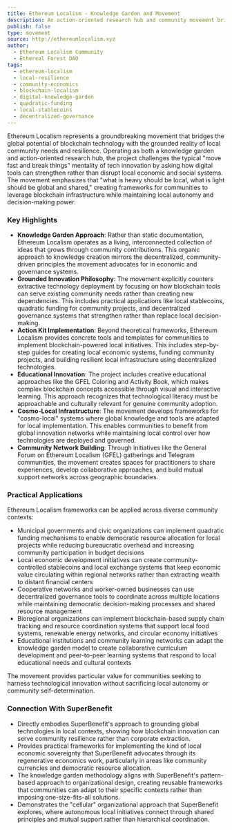 ```yaml
---
title: Ethereum Localism - Knowledge Garden and Movement
description: An action-oriented research hub and community movement bridging digital blockchain innovation with real-world local impact through community-driven initiatives, tools, and educational resources that ground global technologies in local contexts.
publish: false
type: movement
source: http://ethereumlocalism.xyz
author:
  - Ethereum Localism Community
  - Ethereal Forest DAO
tags:
  - ethereum-localism
  - local-resilience
  - community-economics
  - blockchain-localism
  - digital-knowledge-garden
  - quadratic-funding
  - local-stablecoins
  - decentralized-governance
---
```


Ethereum Localism represents a groundbreaking movement that bridges the global potential of blockchain technology with the grounded reality of local community needs and resilience. Operating as both a knowledge garden and action-oriented research hub, the project challenges the typical "move fast and break things" mentality of tech innovation by asking how digital tools can strengthen rather than disrupt local economic and social systems. The movement emphasizes that "what is heavy should be local, what is light should be global and shared," creating frameworks for communities to leverage blockchain infrastructure while maintaining local autonomy and decision-making power.

### Key Highlights
- **Knowledge Garden Approach**: Rather than static documentation, Ethereum Localism operates as a living, interconnected collection of ideas that grows through community contributions. This organic approach to knowledge creation mirrors the decentralized, community-driven principles the movement advocates for in economic and governance systems.
- **Grounded Innovation Philosophy**: The movement explicitly counters extractive technology deployment by focusing on how blockchain tools can serve existing community needs rather than creating new dependencies. This includes practical applications like local stablecoins, quadratic funding for community projects, and decentralized governance systems that strengthen rather than replace local decision-making.
- **Action Kit Implementation**: Beyond theoretical frameworks, Ethereum Localism provides concrete tools and templates for communities to implement blockchain-powered local initiatives. This includes step-by-step guides for creating local economic systems, funding community projects, and building resilient local infrastructure using decentralized technologies.
- **Educational Innovation**: The project includes creative educational approaches like the GFEL Coloring and Activity Book, which makes complex blockchain concepts accessible through visual and interactive learning. This approach recognizes that technological literacy must be approachable and culturally relevant for genuine community adoption.
- **Cosmo-Local Infrastructure**: The movement develops frameworks for "cosmo-local" systems where global knowledge and tools are adapted for local implementation. This enables communities to benefit from global innovation networks while maintaining local control over how technologies are deployed and governed.
- **Community Network Building**: Through initiatives like the General Forum on Ethereum Localism (GFEL) gatherings and Telegram communities, the movement creates spaces for practitioners to share experiences, develop collaborative approaches, and build mutual support networks across geographic boundaries.

### Practical Applications

Ethereum Localism frameworks can be applied across diverse community contexts:

- Municipal governments and civic organizations can implement quadratic funding mechanisms to enable democratic resource allocation for local projects while reducing bureaucratic overhead and increasing community participation in budget decisions
- Local economic development initiatives can create community-controlled stablecoins and local exchange systems that keep economic value circulating within regional networks rather than extracting wealth to distant financial centers
- Cooperative networks and worker-owned businesses can use decentralized governance tools to coordinate across multiple locations while maintaining democratic decision-making processes and shared resource management
- Bioregional organizations can implement blockchain-based supply chain tracking and resource coordination systems that support local food systems, renewable energy networks, and circular economy initiatives
- Educational institutions and community learning networks can adapt the knowledge garden model to create collaborative curriculum development and peer-to-peer learning systems that respond to local educational needs and cultural contexts

The movement provides particular value for communities seeking to harness technological innovation without sacrificing local autonomy or community self-determination.

### Connection With SuperBenefit

- Directly embodies SuperBenefit's approach to grounding global technologies in local contexts, showing how blockchain innovation can serve community resilience rather than corporate extraction.
- Provides practical frameworks for implementing the kind of local economic sovereignty that SuperBenefit advocates through its regenerative economics work, particularly in areas like community currencies and democratic resource allocation.
- The knowledge garden methodology aligns with SuperBenefit's pattern-based approach to organizational design, creating reusable frameworks that communities can adapt to their specific contexts rather than imposing one-size-fits-all solutions.
- Demonstrates the "cellular" organizational approach that SuperBenefit explores, where autonomous local initiatives connect through shared principles and mutual support rather than hierarchical coordination.